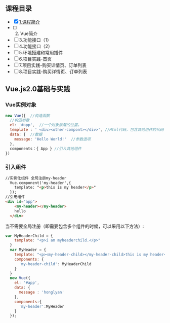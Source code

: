 ## 课程目录 
- [x] [1.课程简介](https://github.com/honglyan/demo/blob/master/Vue.js/Vue.js2.0-1.md)
- [ ] 2. Vue简介
- [ ] 3.功能接口（1）
- [ ] 4.功能接口（2）
- [ ] 5.环境搭建和常用插件
- [ ] 6.项目实践-首页
- [ ] 7.项目实践-购买详情页、订单列表
- [ ] 8.项目实践-购买详情页、订单列表  

## Vue.js2.0基础与实践  
### Vue实例对象  
```js
new Vue({  //构造函数
  //构造参数
  el: '#app',  //一个对象装载的位置，
  template : ' <div><other-compont></div>', //Html代码，包含其他组件的代码
  data: {  //数据
    message: 'Hello World!'  //参数选项
  },
  components：{ App } //引入其他组件
})
```
### 引入组件  
```html
//实例化组件 全局注册my-header
  Vue.component('my-header',{
    template: "<p>this is my header</p>"
  });
//引用组件  
<div id="app">
    <my-header></my-header>
    hello
  </div>
```
当不需要全局注册（即需要包含多个组件的时候，可以采用以下方法）:

```js
var MyHeaderChild = {
    template: "<p>i am myheaderchild.</p>"
  }
  var MyHeader = {
    template: "<p><my-header-child></my-header-child>this is my header</p>",
    components: {
      'my-header-child': MyHeaderChild
    }
  }
  new Vue({
    el: '#app',
    data: {
      message : 'honglyan'
    },
    components:{
      'my-header':MyHeader
    }
  });
```
